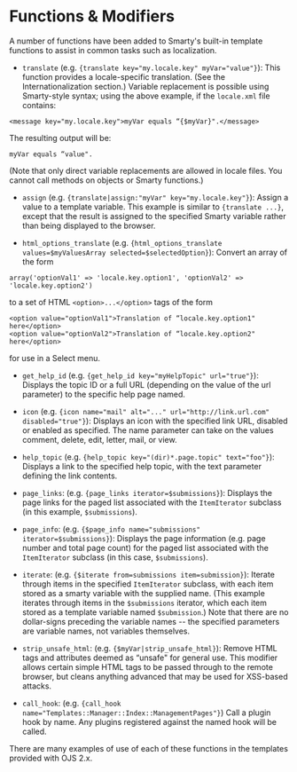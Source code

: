 # Functions & Modifiers

A number of functions have been added to Smarty's built-in template functions to assist in common tasks such as localization.

- ``translate`` (e.g. ``{translate key="my.locale.key" myVar="value"}``): This function provides a locale-specific translation. (See the Internationalization section.) Variable replacement is possible using Smarty-style syntax; using the above example, if the ``locale.xml`` file contains:

````
<message key="my.locale.key">myVar equals “{$myVar}".</message>
````

The resulting output will be:

````
myVar equals “value".
````

(Note that only direct variable replacements are allowed in locale files. You cannot call methods on objects or Smarty functions.)

- ``assign`` (e.g. ``{translate|assign:"myVar" key="my.locale.key"}``): Assign a value to a template variable. This example is similar to ``{translate ...}``, except that the result is assigned to the specified Smarty variable rather than being displayed to the browser.

- ``html_options_translate`` (e.g. ``{html_options_translate values=$myValuesArray selected=$selectedOption}``): Convert an array of the form

````
array('optionVal1' => 'locale.key.option1', 'optionVal2' => 'locale.key.option2')
````

to a set of HTML ``<option>...</option>`` tags of the form

````
<option value="optionVal1">Translation of “locale.key.option1" here</option>
<option value="optionVal2">Translation of “locale.key.option2" here</option>
````

for use in a Select menu.

- ``get_help_id`` (e.g. ``{get_help_id key="myHelpTopic" url="true"}``): Displays the topic ID or a full URL (depending on the value of the url parameter) to the specific help page named.

- ``icon`` (e.g. ``{icon name="mail" alt="..." url="http://link.url.com" disabled="true"}``): Displays an icon with the specified link URL, disabled or enabled as specified. The name parameter can take on the values comment, delete, edit, letter, mail, or view.

- ``help_topic`` (e.g. ``{help_topic key="(dir)*.page.topic" text="foo"}``): Displays a link to the specified help topic, with the text parameter defining the link contents.

- ``page_links``: (e.g. ``{page_links iterator=$submissions}``): Displays the page links for the paged list associated with the ``ItemIterator`` subclass (in this example, ``$submissions``).

- ``page_info``: (e.g. ``{$page_info name="submissions" iterator=$submissions}``): Displays the page information (e.g. page number and total page count) for the paged list associated with the ``ItemIterator`` subclass (in this case, ``$submissions``).

- ``iterate``: (e.g. ``{$iterate from=submissions item=submission}``): Iterate through items in the specified ``ItemIterator`` subclass, with each item stored as a smarty variable with the supplied name. (This example iterates through items in the ``$submissions`` iterator, which each item stored as a template variable named ``$submission``.) Note that there are no dollar-signs preceding the variable names -- the specified parameters are variable names, not variables themselves.

- ``strip_unsafe_html``: (e.g. ``{$myVar|strip_unsafe_html}``): Remove HTML tags and attributes deemed as “unsafe" for general use. This modifier allows certain simple HTML tags to be passed through to the remote browser, but cleans anything advanced that may be used for XSS-based attacks.

- ``call_hook``: (e.g. ``{call_hook name="Templates::Manager::Index::ManagementPages"}``) Call a plugin hook by name. Any plugins registered against the named hook will be called.

There are many examples of use of each of these functions in the templates provided with OJS 2.x.

